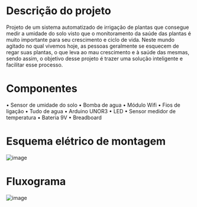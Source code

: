 # Descrição do projeto

Projeto de um sistema automatizado de irrigação de plantas que consegue medir a umidade do solo visto que o monitoramento da saúde das plantas é muito importante para seu crescimento e ciclo de vida. Neste mundo agitado no qual vivemos hoje, as pessoas geralmente se esquecem de regar suas plantas, o que leva ao mau crescimento e à saúde das mesmas, sendo assim, o objetivo desse projeto é trazer uma solução inteligente e facilitar  esse processo.

# Componentes

•	Sensor de umidade do solo
•	Bomba de agua
•	Módulo Wifi
•	Fios de ligação
•	Tudo de agua
•	Arduino UNOR3
•	LED
•	Sensor medidor de temperatura
•	Bateria 9V
•	Breadboard

# Esquema elétrico de montagem
![image](https://user-images.githubusercontent.com/33455029/120050916-f21f6000-bff4-11eb-98cd-b06cc213acfb.png)


# Fluxograma
![image](https://user-images.githubusercontent.com/33455029/120050910-e6339e00-bff4-11eb-9337-a07beae8e3bd.png)

